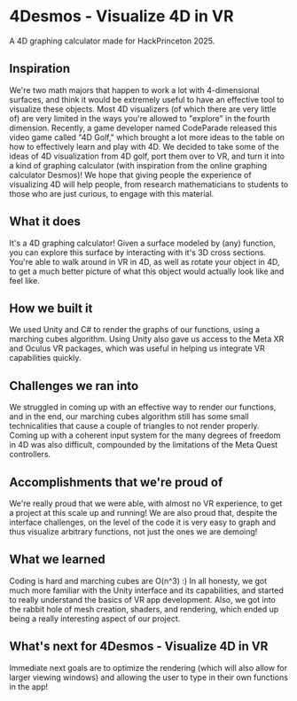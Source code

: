 # 4Desmos - Visualize 4D in VR
A 4D graphing calculator made for HackPrinceton 2025.

## Inspiration
We're two math majors that happen to work a lot with 4-dimensional surfaces, and think it would be extremely useful to have an effective tool to visualize these objects. Most 4D visualizers (of which there are very little of) are very limited in the ways you're allowed to "explore" in the fourth dimension. Recently, a game developer named CodeParade released this video game called "4D Golf," which brought a lot more ideas to the table on how to effectively learn and play with 4D. We decided to take some of the ideas of 4D visualization from 4D golf, port them over to VR, and turn it into a kind of graphing calculator (with inspiration from the online graphing calculator Desmos)! We hope that giving people the experience of visualizing 4D will help people, from research mathematicians to students to those who are just curious, to engage with this material.

## What it does
It's a 4D graphing calculator! Given a surface modeled by (any) function, you can explore this surface by interacting with it's 3D cross sections. You're able to walk around in VR in 4D, as well as rotate your object in 4D, to get a much better picture of what this object would actually look like and feel like.

## How we built it
We used Unity and C# to render the graphs of our functions, using a marching cubes algorithm. Using Unity also gave us access to the Meta XR and Oculus VR packages, which was useful in helping us integrate VR capabilities quickly.

## Challenges we ran into
We struggled in coming up with an effective way to render our functions, and in the end, our marching cubes algorithm still has some small technicalities that cause a couple of triangles to not render properly. Coming up with a coherent input system for the many degrees of freedom in 4D was also difficult, compounded by the limitations of the Meta Quest controllers.

## Accomplishments that we're proud of
We're really proud that we were able, with almost no VR experience, to get a project at this scale up and running! We are also proud that, despite the interface challenges, on the level of the code it is very easy to graph and thus visualize arbitrary functions, not just the ones we are demoing!

## What we learned
Coding is hard and marching cubes are O(n^3) :) In all honesty, we got much more familiar with the Unity interface and its capabilities, and started to really understand the basics of VR app development. Also, we got into the rabbit hole of mesh creation, shaders, and rendering, which ended up being a really interesting aspect of our project.

## What's next for 4Desmos - Visualize 4D in VR
Immediate next goals are to optimize the rendering (which will also allow for larger viewing windows) and allowing the user to type in their own functions in the app!
